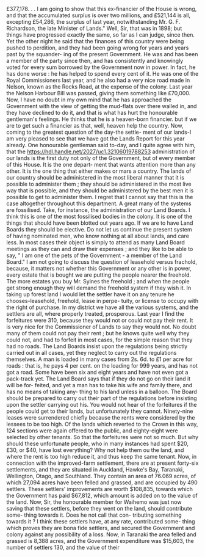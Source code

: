 £377,178. . . I am going to show that this ex-financier of the House is wrong, and that the accumulated surplus is over two millions, and £521,144 is all, excepting £54,286, the surplus of last year, notwithstanding Mr. G. F. Richardson, the late Minister of Lands." Well, Sir, that was in 1898; but things have progressed exactly the same, so far as I can judge, since then. Yet the other night he said that the finances of this country were being pushed to perdition, and they had been going wrong for years and years past by the squander- ing of the present Government. He was and has been a member of the party since then, and has consistently and knowingly voted for every sum borrowed by the Government now in power. In fact, he has done worse : he has helped to spend every cent of it. He was one of the Royal Commissioners last year, and he also had a very nice road made in Nelson, known as the Rocks Road, at the expense of the colony. Last year the Nelson Harbour Bill was passed, giving them something like £70,000. Now, I have no doubt in my own mind that he has approached the Government with the view of getting the mud-flats over there walled in, and they have declined to do it, and that is what has hurt the honourable gentleman's feelings. He thinks that he is a heaven-born financier. but if we are to get such a financier as that, well, heaven help the country. Now, coming to the greatest question of the day-the settle- ment of our lands-I am very pleased to see that we have got the Lands Report for this year already. One honourable gentleman said to-day, and I quite agree with him, that the https://hdl.handle.net/2027/uc1.32106019788253 administration of our lands is the first duty not only of the Government, but of every member of this House. It is the one depart- ment that wants attention more than any other. It is the one thing that either makes or mars a country. The lands of our country should be administered in the most liberal manner that it is possible to administer them ; they should be administered in the most live way that is possible, and they should be administered by the best men it is possible to get to administer them. I regret that I cannot say that this is the case altogether throughout this department. A great many of the systems are fossilised. Take, for instance, the administration of our Land Boards. I think this is one of the most fossilised bodies in the colony. It is one of the things that should have been blotted out years ago. If we are to have Land Boards they should be elective. Do not let us continue the present system of having nominated men, who know nothing at all about lands, and care less. In most cases their object is simply to attend as many Land Board meetings as they can and draw their expenses ; and they like to be able to say, " I am one of the pets of the Government - a member of the Land Board." I am not going to discuss the question of leasehold versus frachold, because, it matters not whether this Government or any other is in power, every estate that is bought we are putting the people nearer the freehold. The more estates you buy Mr. Syines the freehold ; and when the people get strong enough they will demand the freehold system if they wish it. In taking up forest land I would let the settler have it on any tenure he chooses-leasehold, freehold, lease in perpe- tuity, or license to occupy with the right of purchase. In my district we have all the various systems, and the settlers are all, where properly treated, prosperous. Last year I find the forfeitures were 310, because they would not or could not pay their rent. It is very nice for the Commissioner of Lands to say they would not. No doubt many of them could not pay their rent ; but he knows quite well why they could not, and had to forfeit in most cases, for the simple reason that they had no roads. The Land Boards insist upon the regulations being strictly carried out in all cases, yet they neglect to carry out the regulations themselves. A man is loaded in many cases from 2s. 6d. to £1 per acre for roads : that is, he pays 4 per cent. on the loading for 999 years, and has not got a road. Some have been six and eight years and have not even got a pack-track yet. The Land Board says that if they do not go on their land it will be for- feited, and yet a man has to take his wife and family there, and has no means of taking any- thing to his land unless in a balloon. The Board should be prepared to carry out their part of the regulations before insisting upon the settler carrying out his. You would not hear of the forfeitures if the people could get to their lands, but unfortunately they cannot. Ninety-nine leases were surrendered chiefly because the rents were considered by the lessees to be too high. Of the lands which reverted to the Crown in this way, 124 sections were again offered to the public, and eighty-eight were selected by other tenants. So that the forfeitures were not so much. But why should these unfortunate people, who in many instances had spent $20, £30, or $40, have lost everything? Why not help them ou the land, and where the rent is too high reduce it, and thus keep the same tenant. Now, in connection with the improved-farm settlement, there are at present forty-six settlements, and they are situated in Auckland, Hawke's Bay, Taranaki, Wellington, Otago, and Southland. They contain an area of 76.069 acres, of which 27,094 acres have been felled and grassed, and are occupied by 490 settlers. These settlers' improvements are worth $108,835, towards which the Government has paid $67,812, which amount is added on to the value of the land. Now, Sir, the honourable member for Waihemo was just now saving that these settlers, before they went on the land, should contribute some- thing towards it. Does he not call that con- tributing something towards it ? I think these settlers have, at any rate, contributed some- thing which proves they are bona fide settlers, and secured the Government and colony against any possibility of a loss. Now, in Taranaki the area felled and grassed is 8,388 acres, and the Government expenditure was $15,603, the number of settlers 130, and the value of their 